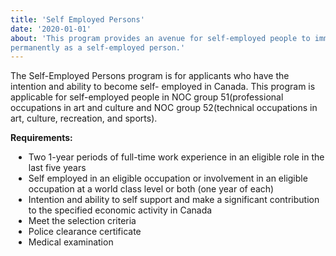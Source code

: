 ```yaml
---
title: 'Self Employed Persons'
date: '2020-01-01'
about: 'This program provides an avenue for self-employed people to immigrate to Canada
permanently as a self-employed person.'
---
```


The Self-Employed Persons program is for applicants who have the intention and ability to become self- employed in Canada. This program is applicable for self-employed people in NOC group 51(professional occupations in art and culture and NOC group 52(technical occupations in art, culture, recreation, and sports).
<div style="margin:8px;"></div>

**Requirements:**
<ul style="list-style-type: disc; list-style-position: outside; margin-top:5px; margin-left:5px;">
<li>Two 1-year periods of full-time work experience in an eligible role in the last five years</li>
<li>Self employed in an eligible occupation or involvement in an eligible occupation at a world class level or both (one year of each)</li>
<li>Intention and ability to self support and make a significant contribution to the specified economic activity in Canada</li>
<li>Meet the selection criteria</li>
<li>Police clearance certificate</li>
<li>Medical examination</li>
</ul>